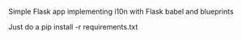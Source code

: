 Simple Flask app implementing i10n with Flask babel and blueprints

Just do a pip install -r requirements.txt
